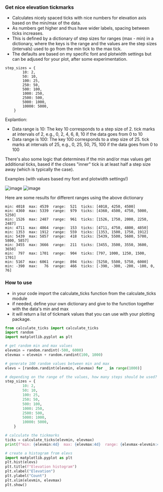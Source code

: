 ### Get nice elevation tickmarks
- Calculates nicely spaced ticks with nice numbers for elevation axis based on the min/max of the data. 
- As numbers get higher and thus have wider labels, spacing between ticks increases.
- This is defined by a dictionary of step sizes for ranges (max - min) in a dictionary, where the keys is the range and the values are the step sizes (intervals) used to go from the min tick to the max tick.
- The defaults are based on my specific font and plotwidth settings but can be adjused for your plot, after some experimentation. 

```
step_sizes = {
        10: 2,
        50: 10,   
        100: 25,  
        250: 50,
        500: 100,
        1000: 250,
        2500: 500,
        5000: 1000,
        10000: 5000,
    }
```
Explantion:
  - Data range is 10:  The key 10 corresponds to a step size of 2. tick marks at intervals of 2, e.g., 0, 2, 4, 6, 8, 10 if the data goes from 0 to 10
  - Data range is 100: The key 100 corresponds to a step size of 25. tick marks at intervals of 25, e.g., 0, 25, 50, 75, 100 if the data goes from 0 to 100

There's also some logic that determines if the min and/or max values get additional ticks, based if the closes "inner" tick is at least half a step size away (which is typically the case).

Examples (with values based my font and plotwidth settings!)

![image](https://github.com/user-attachments/assets/b0f92b8e-58b3-494d-b886-58308af33df4)
![image](https://github.com/user-attachments/assets/e8768e07-a9a9-4967-8540-381a0280aec9)




Here are some results for different ranges using the above dictionary
```
min: 4018  max: 4539  range:  521  ticks: [4018, 4250, 4500]
min: 4360  max: 5339  range:  979  ticks: [4360, 4500, 4750, 5000, 5250]
min: 1526  max: 2487  range:  961  ticks: [1526, 1750, 2000, 2250, 2487]
min: 4711  max: 4864  range:  153  ticks: [4711, 4750, 4800, 4850]
min: 1353  max: 1912  range:  559  ticks: [1353, 1500, 1750, 1912]
min: 5439  max: 5857  range:  418  ticks: [5439, 5500, 5600, 5700, 5800, 5857]
min: 3455  max: 3666  range:  211  ticks: [3455, 3500, 3550, 3600, 3650]
min:  797  max: 1701  range:  904  ticks: [797, 1000, 1250, 1500, 1701]
min: 5167  max: 6061  range:  894  ticks: [5250, 5500, 5750, 6000]
min: -390  max:   76  range:  466  ticks: [-390, -300, -200, -100, 0, 76]
```

### How to use
- in your code import the calculate_ticks function from the calculate_ticks module
- if needed, define your own dictionary and give to the function together with the data's min and max
- it will return a list of tickmark values that you can use with your plotting package.

``` python
from calculate_ticks import calculate_ticks
import random
import matplotlib.pyplot as plt 

# get random min and max values
elevmin = random.randint(-500, 6000)
elevmax = elevmin + random.randint(100, 1000)   

# generate 100 random values between min and max
elevs = [random.randint(elevmin, elevmax) for _ in range(1000)]

# depending on the range of the values, how many steps should be used?
step_sizes = {
        10: 2,
        50: 10,   
        100: 25,  
        250: 50,
        500: 100,
        1000: 250,
        2500: 500,
        5000: 1000,
        10000: 5000,
    }

# calculate the tickmarks
ticks = calculate_ticks(elevmin, elevmax)
print(f"min: {elevmin:4d}  max: {elevmax:4d}  range: {elevmax-elevmin:4d}", " ticks:", ticks)

# create a histogram from elevs
import matplotlib.pyplot as plt
plt.hist(elevs)
plt.title(f"Elevation histogram")
plt.xlabel("Elevation")
plt.ylabel("Count")
plt.xlim(elevmin, elevmax)
plt.show()
```

